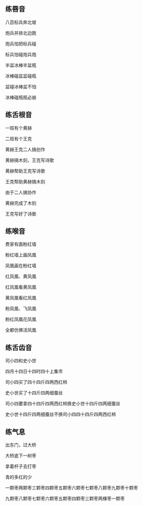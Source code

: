 ## 练唇音

八百标兵奔北坡

炮兵并排北边跑

炮兵怕把标兵碰

标兵怕碰炮兵炮



半盆冰棒半盆瓶

冰棒碰盆盆碰瓶

盆碰冰棒盆不怕

冰棒碰瓶瓶必崩



## 练舌根音

一班有个黄赫

二班有个王克

黄赫王克二人搞创作

黄赫搞木刻，王克写诗歌

黄赫帮助王克写诗歌

王克帮助黄赫搞木刻

由于二人搞协作

黄赫完成了木刻

王克写好了诗歌



## 练喉音

费家有面粉红墙

粉红墙上画凤凰

凤凰画在粉红墙 

红凤凰、黄凤凰

红凤凰看黄凤凰

黄凤凰看红凤凰

粉凤凰、飞凤凰

粉红凤凰花凤凰

全都仿佛活凤凰



## 练舌齿音

司小四和史小世

四月十四日十四时四十上集市

司小四买了四十四斤四两西红柿

史小世买了十四斤四两细蚕丝

司小四要拿四十四斤四两西红柿换史小世十四斤四两细蚕丝

史小世十四斤四两细蚕丝不换司小四四十四斤四两西红柿



## 练气息

出东门，过大桥

大桥底下一树枣

拿着杆子去打枣

青的多红的少

一颗枣两颗枣三颗枣四颗枣五颗枣六颗枣七颗枣八颗枣九颗枣十颗枣

九颗枣八颗枣七颗枣六颗枣五颗枣四颗枣三颗枣两棵枣一颗枣